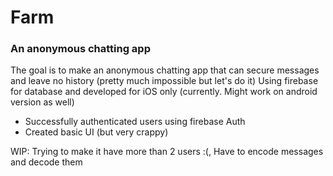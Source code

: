# Farm 
### An anonymous chatting app
The goal is to make an anonymous chatting app that can secure messages and leave no history (pretty much impossible but let's do it)
Using firebase for database and developed for iOS only (currently. Might work on android version as well)

- Successfully authenticated users using firebase Auth
- Created basic UI (but very crappy)


WIP: Trying to make it have more than 2 users :(, Have to encode messages and decode them
